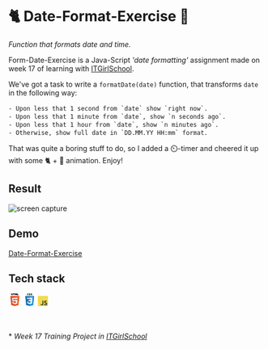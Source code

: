 # 🐈‍ Date-Format-Exercise 🚌
_Function that formats date and time._

Form-Date-Exercise is a Java-Script _'date formatting'_ assignment made on week 17 of learning with [ITGirlSchool].

We've got a task to write a  `formatDate(date)` function, that transforms `date` in the following way:

    - Upon less that 1 second from `date` show `right now`.     
    - Upon less that 1 minute from `date`, show `n seconds ago`.
    - Upon less that 1 hour from `date`, show `n minutes ago`.
    - Otherwise, show full date in `DD.MM.YY HH:mm` format.

That was quite a boring stuff to do, so I added a ⏲️-timer and cheered it up with some 🐈‍ + 🚌 animation. Enjoy!


## Result
<img width="45%" alt="screen capture" src="../main/assets/img/captureweb.jpeg">

## Demo
[Date-Format-Exercise]

## Tech stack

<code><img height="25" src="https://raw.githubusercontent.com/github/explore/80688e429a7d4ef2fca1e82350fe8e3517d3494d/topics/html/html.png"></code>
<code><img height="25" src="https://raw.githubusercontent.com/github/explore/80688e429a7d4ef2fca1e82350fe8e3517d3494d/topics/css/css.png"></code>
<code><img height="20" src="https://raw.githubusercontent.com/github/explore/80688e429a7d4ef2fca1e82350fe8e3517d3494d/topics/javascript/javascript.png"></code>

<br><br> 
\* _Week 17 Training Project in [ITGirlSchool]_ 
  

   [ITGirlSchool]: <https://itgirlschool.com/en>
   [Date-Format-Exercise]: <https://alenagm.github.io/Date-Format-Exercise/>
